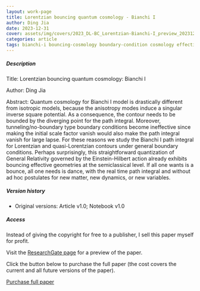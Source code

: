 ```yaml
---    
layout: work-page
title: Lorentzian bouncing quantum cosmology - Bianchi I
author: Ding Jia
date: 2023-12-31
cover: assets/img/covers/2023_DL-BC_Lorentzian-Bianchi-I_preview_20231231.jpeg
categories: article
tags: bianchi-i bouncing-cosmology boundary-condition cosmology effective-spacetime lorentzian-path-integral lorentzian-quantum-gravity picard-lefschetz quantum-cosmology quantum-gravity saddle-point semiclassical-approximation singularity
---
```


##### Description

Title: Lorentzian bouncing quantum cosmology: Bianchi I

Author: Ding Jia

Abstract: Quantum cosmology for Bianchi I model is drastically different from isotropic models, because the anisotropy modes induce a singular inverse square potential. As a consequence, the contour needs to be bounded by the diverging point for the path integral. Moreover, tunneling/no-boundary type boundary conditions become ineffective since making the initial scale factor vanish would also make the path integral vanish for large lapse. For these reasons we study the Bianchi I path integral for Lorentzian and quasi-Lorentzian contours under general boundary conditions. Perhaps surprisingly, this straightforward quantization of General Relativity governed by the Einstein-Hilbert action already exhibits bouncing effective geometries at the semiclassical level. If all one wants is a bounce, all one needs is dance, with the real time path integral and without  ad hoc  postulates for new matter, new dynamics, or new variables.

##### Version history

- Original versions: Article v1.0; Notebook v1.0

##### Access

Instead of giving the copyright for free to a publisher, I sell this paper myself for profit. 

Visit the [ResearchGate page](http://dx.doi.org/10.13140/RG.2.2.18841.60008) for a preview of the paper. 

Click the button below to purchase the full paper (the cost covers the current and all future versions of the paper).

<script type="text/javascript" src="https://payhip.com/payhip.js"></script>

<a href="https://payhip.com/b/eAMyw" class="payhip-buy-button" data-theme="green" data-product="eAMyw">Purchase full paper</a>

